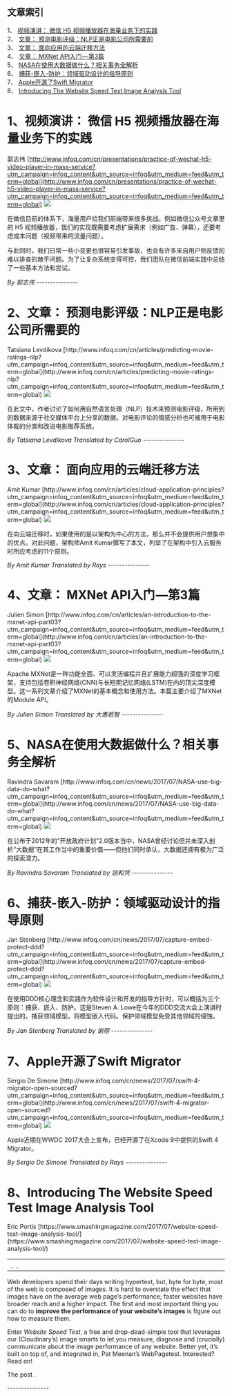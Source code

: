 ## 文章索引
1、 <a href="#1视频演讲-微信-h5-视频播放器在海量业务下的实践" >视频演讲： 微信 H5 视频播放器在海量业务下的实践</a><br/>
2、 <a href="#2文章-预测电影评级nlp正是电影公司所需要的" >文章： 预测电影评级：NLP正是电影公司所需要的</a><br/>
3、 <a href="#3文章-面向应用的云端迁移方法" >文章： 面向应用的云端迁移方法</a><br/>
4、 <a href="#4文章-mxnet-api入门-第3篇" >文章： MXNet API入门 —第3篇</a><br/>
5、 <a href="#5nasa在使用大数据做什么相关事务全解析" >NASA在使用大数据做什么？相关事务全解析</a><br/>
6、 <a href="#6捕获-嵌入-防护领域驱动设计的指导原则" >捕获-嵌入-防护：领域驱动设计的指导原则</a><br/>
7、 <a href="#7apple开源了swift-migrator" >Apple开源了Swift Migrator</a><br/>
8、 <a href="#8introducing-the-website-speed-test-image-analysis-tool" >Introducing The Website Speed Test Image Analysis Tool</a><br/><h1 id="#title_0" >1、视频演讲： 微信 H5 视频播放器在海量业务下的实践</h1>
郭志伟
[http://www.infoq.com/cn/presentations/practice-of-wechat-h5-video-player-in-mass-service?utm_campaign=infoq_content&utm_source=infoq&utm_medium=feed&utm_term=global](http://www.infoq.com/cn/presentations/practice-of-wechat-h5-video-player-in-mass-service?utm_campaign=infoq_content&utm_source=infoq&utm_medium=feed&utm_term=global)
<img src="http://www.infoq.com/resource/presentations/practice-of-wechat-h5-video-player-in-mass-service/zh/mediumimage/guozhiwei270.jpg"/><p>在微信目前的体系下，海量用户给我们前端带来很多挑战。例如微信公众号文章里的 H5 视频播放器，我们的实现既需要考虑扩展需求（例如广告、弹幕），还要考虑成本问题（视频带来的流量问题）。
与此同时，我们日常一些小变更也很容易引发事故，也会有许多来自用户侧反馈的难以排查的棘手问题。为了让复杂系统变得可控，我们团队在微信前端实践中总结了一些基本方法和尝试。
</p> <i>By 郭志伟</i>
---------------
<h1 id="#title_1" >2、文章： 预测电影评级：NLP正是电影公司所需要的</h1>
Tatsiana Levdikova
[http://www.infoq.com/cn/articles/predicting-movie-ratings-nlp?utm_campaign=infoq_content&utm_source=infoq&utm_medium=feed&utm_term=global](http://www.infoq.com/cn/articles/predicting-movie-ratings-nlp?utm_campaign=infoq_content&utm_source=infoq&utm_medium=feed&utm_term=global)
<img src="http://www.infoq.com/resource/articles/predicting-movie-ratings-nlp/zh/headerimage/GettyImages-491619434 copy.jpg"/><p>在此文中，作者讨论了如何用自然语言处理（NLP）技术来预测电影评级，所用到的数据来源于社交媒体平台上分享的数据。对电影评论的情感分析也可被用于电影体裁的分类和改进电影推荐系统。</p> <i>By Tatsiana Levdikova</i> <i> Translated by CarolGuo</i>
---------------
<h1 id="#title_2" >3、文章： 面向应用的云端迁移方法</h1>
Amit Kumar
[http://www.infoq.com/cn/articles/cloud-application-principles?utm_campaign=infoq_content&utm_source=infoq&utm_medium=feed&utm_term=global](http://www.infoq.com/cn/articles/cloud-application-principles?utm_campaign=infoq_content&utm_source=infoq&utm_medium=feed&utm_term=global)
<img src="http://www.infoq.com/resource/articles/cloud-application-principles/zh/headerimage/GettyImages-538362390-copy2.jpeg"/><p>在向云端迁移时，如果使用的是以架构为中心的方法，那么并不会提供用户想象中的优点。对此问题，架构师Amit Kumar撰写了本文，列举了在架构中引入云服务时所应考虑的11个原则。</p> <i>By Amit Kumar</i> <i> Translated by Rays</i>
---------------
<h1 id="#title_3" >4、文章： MXNet API入门 —第3篇</h1>
Julien Simon
[http://www.infoq.com/cn/articles/an-introduction-to-the-mxnet-api-part03?utm_campaign=infoq_content&utm_source=infoq&utm_medium=feed&utm_term=global](http://www.infoq.com/cn/articles/an-introduction-to-the-mxnet-api-part03?utm_campaign=infoq_content&utm_source=infoq&utm_medium=feed&utm_term=global)
<img src="http://www.infoq.com/resource/articles/an-introduction-to-the-mxnet-api-part03/zh/smallimage/Crashlytics_100_100.jpg"/><p>Apache MXNet是一种功能全面、可以灵活编程并且扩展能力超强的深度学习框架，支持包括卷积神经网络(CNN)与长短期记忆网络(LSTM)在内的顶尖深度模型。这一系列文章介绍了MXNet的基本概念和使用方法。本篇主要介绍了MXNet的Module API。</p> <i>By Julien Simon</i> <i> Translated by 大愚若智</i>
---------------
<h1 id="#title_4" >5、NASA在使用大数据做什么？相关事务全解析</h1>
Ravindra Savaram
[http://www.infoq.com/cn/news/2017/07/NASA-use-big-data-do-what?utm_campaign=infoq_content&utm_source=infoq&utm_medium=feed&utm_term=global](http://www.infoq.com/cn/news/2017/07/NASA-use-big-data-do-what?utm_campaign=infoq_content&utm_source=infoq&utm_medium=feed&utm_term=global)
<img src="http://www.infoq.com/styles/i/logo_bigger.jpg"/><p>在公布于2012年的“开放政府计划”2.0版本当中，NASA曾经讨论但并未深入剖析“大数据”在其工作当中的重要价值——但他们同时承认，大数据还拥有极为广泛的探索潜力。</p> <i>By Ravindra Savaram</i> <i> Translated by 运和凭</i>
---------------
<h1 id="#title_5" >6、捕获-嵌入-防护：领域驱动设计的指导原则</h1>
Jan Stenberg
[http://www.infoq.com/cn/news/2017/07/capture-embed-protect-ddd?utm_campaign=infoq_content&utm_source=infoq&utm_medium=feed&utm_term=global](http://www.infoq.com/cn/news/2017/07/capture-embed-protect-ddd?utm_campaign=infoq_content&utm_source=infoq&utm_medium=feed&utm_term=global)
<img src="http://www.infoq.com/styles/i/logo_bigger.jpg"/><p>在使用DDD核心理念和实践作为软件设计和开发的指导方针时，可以概括为三个原则：捕获、嵌入、防护。这是Steven A. Lowe在今年的DDD交流大会上演讲时提出的。捕获领域模型。将模型嵌入代码。保护领域模型免受其他领域的侵蚀。</p> <i>By Jan Stenberg</i> <i> Translated by 谢丽</i>
---------------
<h1 id="#title_6" >7、Apple开源了Swift Migrator</h1>
Sergio De Simone
[http://www.infoq.com/cn/news/2017/07/swift-4-migrator-open-sourced?utm_campaign=infoq_content&utm_source=infoq&utm_medium=feed&utm_term=global](http://www.infoq.com/cn/news/2017/07/swift-4-migrator-open-sourced?utm_campaign=infoq_content&utm_source=infoq&utm_medium=feed&utm_term=global)
<img src="http://www.infoq.com/styles/i/logo_bigger.jpg"/><p>Apple近期在WWDC 2017大会上宣布，已经开源了在Xcode 9中提供的Swift 4 Migrator。</p> <i>By Sergio De Simone</i> <i> Translated by Rays</i>
---------------
<h1 id="#title_7" >8、Introducing The Website Speed Test Image Analysis Tool</h1>
Eric Portis
[https://www.smashingmagazine.com/2017/07/website-speed-test-image-analysis-tool/](https://www.smashingmagazine.com/2017/07/website-speed-test-image-analysis-tool/)
<table width="650">
	<tr>
		<td width="650">
			<div style="width:650px;">
				<img src="http://statisches.auslieferung.commindo-media-ressourcen.de/advertisement.gif" alt="" border="0"/>
				<br/>
				<a href="http://auslieferung.commindo-media-ressourcen.de/random.php?mode=target&collection=smashing-rss&position=1" target="_blank">
					<img src="http://auslieferung.commindo-media-ressourcen.de/random.php?mode=image&collection=smashing-rss&position=1" border="0" alt=""/>
				</a>
				&nbsp;
				<a href="http://auslieferung.commindo-media-ressourcen.de/random.php?mode=target&collection=smashing-rss&position=2" target="_blank">
					<img src="http://auslieferung.commindo-media-ressourcen.de/random.php?mode=image&collection=smashing-rss&position=2" border="0" alt=""/>
				</a>
				&nbsp;
				<a href="http://auslieferung.commindo-media-ressourcen.de/random.php?mode=target&collection=smashing-rss&position=3" target="_blank">
					<img src="http://auslieferung.commindo-media-ressourcen.de/random.php?mode=image&collection=smashing-rss&position=3" border="0" alt=""/>
				</a>
			</div>
		</td>
	</tr>
</table><p>Web developers spend their days writing hypertext, but, byte for byte, most of the web is composed of images. It is hard to overstate the effect that images have on the average web page’s performance; faster websites have broader reach and a higher impact. The first and most important thing you can do to <strong>improve the performance of your website’s images</strong> is figure out how to measure them.</p>

<figure></figure>

<p>Enter <em>Website Speed Test</em>, a free and drop-dead-simple tool that leverages our (Cloudinary’s) image smarts to let you measure, diagnose and (crucially) communicate about the image performance of any website. Better yet, it’s built on top of, and integrated in, Pat Meenan’s WebPagetest. Interested? Read on!</p><p>The post .</p>
---------------